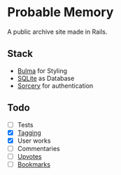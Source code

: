# Probable Memory

A public archive site made in Rails.

## Stack

- [Bulma](https://bulma.io) for Styling
- [SQLite](https://www.sqlite.org/index.html) as Database
- [Sorcery](https://github.com/Sorcery/sorcery) for authentication

## Todo

- [ ] Tests
- [x] [Tagging](https://github.com/mbleigh/acts-as-taggable-on)
- [x] User works
- [ ] Commentaries
- [ ] [Upvotes](https://github.com/ryanto/acts_as_votable)
- [ ] [Bookmarks](https://github.com/jonhue/acts_as_favoritor)